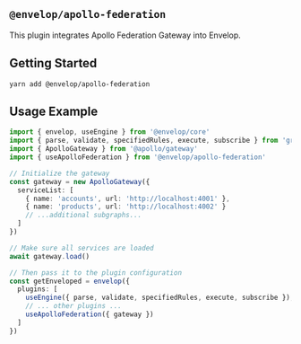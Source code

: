 ## `@envelop/apollo-federation`

This plugin integrates Apollo Federation Gateway into Envelop.

## Getting Started

```
yarn add @envelop/apollo-federation
```

## Usage Example

```ts
import { envelop, useEngine } from '@envelop/core'
import { parse, validate, specifiedRules, execute, subscribe } from 'graphql'
import { ApolloGateway } from '@apollo/gateway'
import { useApolloFederation } from '@envelop/apollo-federation'

// Initialize the gateway
const gateway = new ApolloGateway({
  serviceList: [
    { name: 'accounts', url: 'http://localhost:4001' },
    { name: 'products', url: 'http://localhost:4002' }
    // ...additional subgraphs...
  ]
})

// Make sure all services are loaded
await gateway.load()

// Then pass it to the plugin configuration
const getEnveloped = envelop({
  plugins: [
    useEngine({ parse, validate, specifiedRules, execute, subscribe }),
    // ... other plugins ...
    useApolloFederation({ gateway })
  ]
})
```
